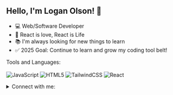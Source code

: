 ## Hello, I'm Logan Olson! 👋 

- 💻 Web/Software Developer
- 📱 React is love, React is Life
- 📚 I'm always looking for new things to learn
- ✅ 2025 Goal: Continue to learn and grow my coding tool belt!

Tools and Languages:
<br>
<br>
<img alt="JavaScript" src="https://img.shields.io/badge/javascript-%23323330.svg?style=for-the-badge&logo=javascript&logoColor=%23F7DF1E"/>
<img alt="HTML5" src="https://img.shields.io/badge/html5-%23E34F26.svg?style=for-the-badge&logo=html5&logoColor=white"/>
<img alt="TailwindCSS" src="https://img.shields.io/badge/tailwindcss-%2338B2AC.svg?style=for-the-badge&logo=tailwind-css&logoColor=white"/>
<img alt="React" src="https://img.shields.io/badge/react-%2320232a.svg?style=for-the-badge&logo=react&logoColor=%2361DAFB"/>

<details>
  <summary>Connect with me:</summary>
    <a href="https://www.linkedin.com/in/loganolson/" target="_blank"><img src="https://user-images.githubusercontent.com/61593279/123460138-cc15bd00-d5ac-11eb-8f22-b73f40abb214.png" width="30" height="30" /></a>
  <span/>
  <a href="https://twitter.com/lowgy_dev" target="_blank"><img src="https://user-images.githubusercontent.com/61593279/123460360-231b9200-d5ad-11eb-85e0-81d8014fce44.png" width="30" height="30" /></a>
</details>

